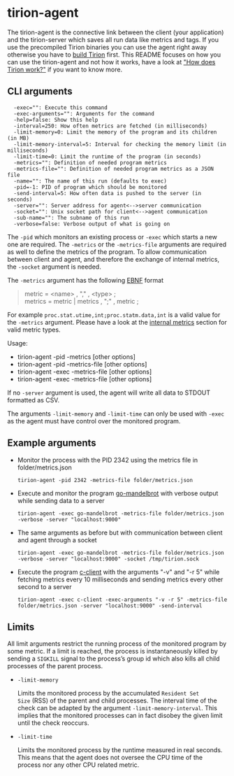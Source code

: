 # tirion-agent

The tirion-agent is the connective link between the client (your application) and the tirion-server which saves all run data like metrics and tags. If you use the precompiled Tirion binaries you can use the agent right away otherwise you have to [build Tirion](/#how-to-build-tirion) first. This README focuses on how you can use the tirion-agent and not how it works, have a look at ["How does Tirion work?"](/#how-does-tirion-work) if you want to know more.

## CLI arguments

```
  -exec="": Execute this command
  -exec-arguments="": Arguments for the command
  -help=false: Show this help
  -interval=250: How often metrics are fetched (in milliseconds)
  -limit-memory=0: Limit the memory of the program and its children (in MB)
  -limit-memory-interval=5: Interval for checking the memory limit (in milliseconds)
  -limit-time=0: Limit the runtime of the program (in seconds)
  -metrics="": Definition of needed program metrics
  -metrics-file="": Definition of needed program metrics as a JSON file
  -name="": The name of this run (defaults to exec)
  -pid=-1: PID of program which should be monitored
  -send-interval=5: How often data is pushed to the server (in seconds)
  -server="": Server address for agent<-->server communication
  -socket="": Unix socket path for client<-->agent communication
  -sub-name="": The subname of this run
  -verbose=false: Verbose output of what is going on
```

The <code>-pid</code> which monitors an existing process or <code>-exec</code> which starts a new one are required. The <code>-metrics</code> or the <code>-metrics-file</code> arguments are required as well to define the metrics of the program. To allow communication between client and agent, and therefore the exchange of internal metrics, the <code>-socket</code> argument is needed.

The <code>-metrics</code> argument has the following [EBNF](https://en.wikipedia.org/wiki/Extended_Backus%E2%80%93Naur_Form) format

> metric = &lt;name> , "," , &lt;type> ;<br/>
> metrics = metric | metrics , ";" , metric ;

For example <code>proc.stat.utime,int;proc.statm.data,int</code> is a valid value for the <code>-metrics</code> argument. Please have a look at the [internal metrics](/#internal-metrics) section for valid metric types.

Usage:

* tirion-agent -pid <pid> -metrics <metrics> [other options]
* tirion-agent -pid <pid> -metrics-file <metrics json file> [other options]
* tirion-agent -exec <program> -metrics-file <metrics> [other options]
* tirion-agent -exec <program> -metrics-file <metrics json file> [other options]

If no <code>-server</code> argument is used, the agent will write all data to STDOUT formatted as CSV.

The arguments <code>-limit-memory</code> and <code>-limit-time</code> can only be used with <code>-exec</code> as the agent must have control over the monitored program.

## Example arguments

* Monitor the process with the PID 2342 using the metrics file in folder/metrics.json
	<pre><code>tirion-agent -pid 2342 -metrics-file folder/metrics.json</code></pre>

* Execute and monitor the program [go-mandelbrot](/examples/go-mandelbrot) with verbose output while sending data to a server
	<pre><code>tirion-agent -exec go-mandelbrot -metrics-file folder/metrics.json -verbose -server "localhost:9000"</code></pre>

* The same arguments as before but with communication between client and agent through a socket
	<pre><code>tirion-agent -exec go-mandelbrot -metrics-file folder/metrics.json -verbose -server "localhost:9000" -socket /tmp/tirion.sock</code></pre>

* Execute the program [c-client](/clients/c-client) with the arguments "-v" and "-r 5" while fetching metrics every 10 milliseconds and sending metrics every other second to a server
	<pre><code>tirion-agent -exec c-client -exec-arguments "-v -r 5" -metrics-file folder/metrics.json -server "localhost:9000" -send-interval</code></pre>

## Limits

All limit arguments restrict the running process of the monitored program by some metric. If a limit is reached, the process is instantaneously killed by sending a <code>SIGKILL</code> signal to the process’s group id which also kills all child processes of the parent process.

* <code>-limit-memory</code>

    Limits the monitored process by the accumulated <code>Resident Set Size</code> (RSS) of the parent and child processes. The interval time of the check can be adapted by the argument <code>-limit-memory-interval</code>. This implies that the monitored processes can in fact disobey the given limit until the check reoccurs.

* <code>-limit-time</code>

    Limits the monitored process by the runtime measured in real seconds. This means that the agent does not oversee the CPU time of the process nor any other CPU related metric.

